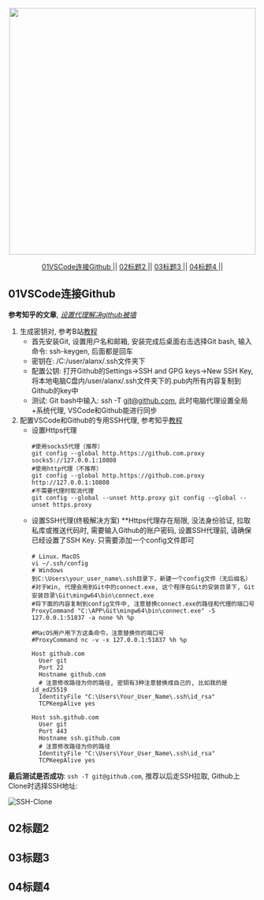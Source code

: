 <p align='center'><img width='500' src='../Pictures/ComputerTips/VSCode-图1.png'> </img></p>

<p align="center">
	<a href="#01VSCode连接Github"> 01VSCode连接Github </a> || 
	<a href="#02标题2"> 02标题2 </a> || 
	<a href="#03标题3"> 03标题3 </a> || 
	<a href="#04标题4"> 04标题4 </a> ||
</p>

## 01VSCode连接Github

**参考知乎的文章**, [*设置代理解决github被墙*](https://zhuanlan.zhihu.com/p/481574024)

1. 生成密钥对, 参考B站[教程](https://www.bilibili.com/video/BV1dV411G77N/?vd_source=fc841ae46284f484686eebead19c077f)
   * 首先安装Git, 设置用户名和邮箱, 安装完成后桌面右击选择Git bash, 输入命令: ssh-keygen, 后面都是回车
   * 密钥在: /C:/user/alanx/.ssh文件夹下
   * 配置公钥: 打开Github的Settings->SSH and GPG keys->New SSH Key, 将本地电脑C盘内/user/alanx/.ssh文件夹下的.pub内所有内容复制到Github的key中
   * 测试: Git bash中输入: ssh -T git@github.com, 此时电脑代理设置全局+系统代理, VSCode和Github能进行同步
2. 配置VSCode和Github的专用SSH代理, 参考知乎[教程](https://zhuanlan.zhihu.com/p/481574024)
   * 设置Https代理
     ```
     #使用socks5代理（推荐）
     git config --global http.https://github.com.proxy socks5://127.0.0.1:10808
     #使用http代理（不推荐）
     git config --global http.https://github.com.proxy http://127.0.0.1:10808
     #不需要代理时取消代理
     git config --global --unset http.proxy git config --global --unset https.proxy
     ```
   * 设置SSH代理(终极解决方案)
     **Https代理存在局限, 没法身份验证, 拉取私库或推送代码时, 需要输入Github的账户密码, 设置SSH代理前, 请确保已经设置了SSH Key. 只需要添加一个config文件即可
     ```
     # Linux、MacOS
     vi ~/.ssh/config
     # Windows 
     到C:\Users\your_user_name\.ssh目录下，新建一个config文件（无后缀名）
     #对于Win, 代理会用到Git中的connect.exe, 这个程序在Git的安装目录下, Git安装目录\Git\mingw64\bin\connect.exe
     #将下面的内容复制到config文件中, 注意替换connect.exe的路径和代理的端口号
     ProxyCommand "C:\APP\Git\mingw64\bin\connect.exe" -S 127.0.0.1:51837 -a none %h %p

     #MacOS用户用下方这条命令，注意替换你的端口号
     #ProxyCommand nc -v -x 127.0.0.1:51837 %h %p

     Host github.com
       User git
       Port 22
       Hostname github.com
       # 注意修改路径为你的路径, 密钥有3种注意替换成自己的, 比如我的是id_ed25519
       IdentityFile "C:\Users\Your_User_Name\.ssh\id_rsa"
       TCPKeepAlive yes

     Host ssh.github.com
       User git
       Port 443
       Hostname ssh.github.com
       # 注意修改路径为你的路径
       IdentityFile "C:\Users\Your_User_Name\.ssh\id_rsa"
       TCPKeepAlive yes

     ```

**最后测试是否成功**: `ssh -T git@github.com`, 推荐以后走SSH拉取, Github上Clone时选择SSH地址:

![SSH-Clone](../Pictures/ComputerTips/VSCode-图2.png)

## 02标题2

## 03标题3

## 04标题4
